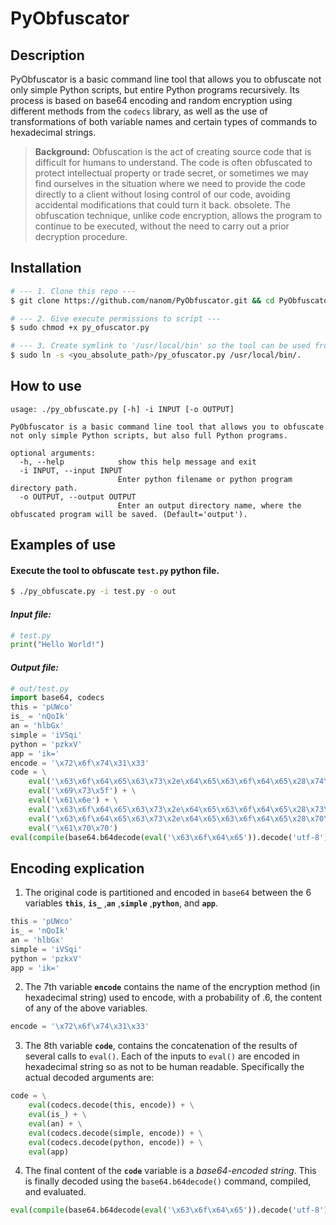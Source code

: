 # PyObfuscator

## Description
PyObfuscator is a basic command line tool that allows you to obfuscate not only simple Python scripts, but entire Python programs recursively. Its process is based on base64 encoding and random encryption using different methods from the `codecs` library, as well as the use of transformations of both variable names and certain types of commands to hexadecimal strings.

> **Background:** Obfuscation is the act of creating source code that is difficult for humans to understand. The code is often obfuscated to protect intellectual property or trade secret, or sometimes we may find ourselves in the situation where we need to provide the code directly to a client without losing control of our code, avoiding accidental modifications that could turn it back. obsolete.
The obfuscation technique, unlike code encryption, allows the program to continue to be executed, without the need to carry out a prior decryption procedure.

## Installation
```bash
# --- 1. Clone this repo ---
$ git clone https://github.com/nanom/PyObfuscator.git && cd PyObfuscator 

# --- 2. Give execute permissions to script ---
$ sudo chmod +x py_ofuscator.py

# --- 3. Create symlink to '/usr/local/bin' so the tool can be used from anywhere ---
$ sudo ln -s <you_absolute_path>/py_ofuscator.py /usr/local/bin/.
```
## How to use
```shell
usage: ./py_obfuscate.py [-h] -i INPUT [-o OUTPUT]

PyObfuscator is a basic command line tool that allows you to obfuscate not only simple Python scripts, but also full Python programs.

optional arguments:
  -h, --help            show this help message and exit
  -i INPUT, --input INPUT
                        Enter python filename or python program directory path.
  -o OUTPUT, --output OUTPUT
                        Enter an output directory name, where the obfuscated program will be saved. (Default='output').
```

## Examples of use
#### Execute the tool to obfuscate `test.py` python file. 
```bash
$ ./py_obfuscate.py -i test.py -o out
```
#### *Input file:*
```python
# test.py
print("Hello World!")
```

#### *Output file:*
```python
# out/test.py
import base64, codecs 
this = 'pUWco'
is_ = 'nQoIk'
an = 'hlbGx'
simple = 'iVSqi'
python = 'pzkxV'
app = 'ik='
encode = '\x72\x6f\x74\x31\x33' 
code = \
    eval('\x63\x6f\x64\x65\x63\x73\x2e\x64\x65\x63\x6f\x64\x65\x28\x74\x68\x69\x73\x2c\x65\x6e\x63\x6f\x64\x65\x29') + \
    eval('\x69\x73\x5f') + \
    eval('\x61\x6e') + \
    eval('\x63\x6f\x64\x65\x63\x73\x2e\x64\x65\x63\x6f\x64\x65\x28\x73\x69\x6d\x70\x6c\x65\x2c\x65\x6e\x63\x6f\x64\x65\x29') + \
    eval('\x63\x6f\x64\x65\x63\x73\x2e\x64\x65\x63\x6f\x64\x65\x28\x70\x79\x74\x68\x6f\x6e\x2c\x65\x6e\x63\x6f\x64\x65\x29') + \
    eval('\x61\x70\x70')
eval(compile(base64.b64decode(eval('\x63\x6f\x64\x65')).decode('utf-8'),'<app>', 'exec'))
```

## Encoding explication
1. The original code is partitioned and encoded in `base64` between the 6 variables **`this`**, **`is_`** ,**`an`** ,**`simple`** ,**`python`**, and **`app`**.
```python
this = 'pUWco'
is_ = 'nQoIk'
an = 'hlbGx'
simple = 'iVSqi'
python = 'pzkxV'
app = 'ik='
```
2. The 7th variable **`encode`** contains the name of the encryption method (in hexadecimal string) used to encode, with a probability of .6, the content of any of the above variables.
```python
encode = '\x72\x6f\x74\x31\x33' 
```
3. The 8th variable **`code`**, contains the concatenation of the results of several calls to `eval()`. Each of the inputs to `eval()` are encoded in hexadecimal string so as not to be human readable.  Specifically the actual decoded arguments are:
```python
code = \
    eval(codecs.decode(this, encode)) + \
    eval(is_) + \
    eval(an) + \
    eval(codecs.decode(simple, encode)) + \
    eval(codecs.decode(python, encode)) + \
    eval(app)
```

4. The final content of the **`code`** variable is a *base64-encoded string*. This is finally decoded using the `base64.b64decode()` command, compiled, and evaluated.
```python
eval(compile(base64.b64decode(eval('\x63\x6f\x64\x65')).decode('utf-8'),'<app>', 'exec'))
```
